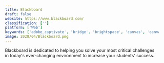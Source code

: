 ```yaml
---
title: Blackboard
draft: false 
website: https://www.blackboard.com/
classification: ['']
platform: ['Web']
keywords: ['adobe_captivate', 'bridge', 'brightspace', 'canvas', 'canvas_lms', 'edmodo', 'google_classroom', 'itprotv', 'lynda', 'moodle', 'oracle_hcm_cloud', 'renaissance_accelerated_reader_360', 'renaissance_star_360', 'sakai', 'skillsoft_leadership_development_program', 'successfactors_talent_solutions', 'ultipro', 'ispring_learn', 'schoology', 'talentreef']
image: 2020/04/Blackboard.png
---
```

Blackboard is dedicated to helping you solve your most critical challenges in today's ever-changing environment to increase your students' success.